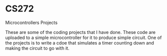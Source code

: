 # CS272
Microcontrollers Projects

These are some of the coding projects that I have done. These code are uploaded to a simple microcontroller for it to produce simple circuit. One of the projects is to
write a cdoe that simulates a timer counting down and making the circuit to go with it. 
